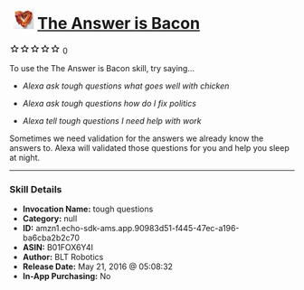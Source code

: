 # &nbsp;<img src="skill_icon" alt="The Answer is Bacon icon" width="36"> [The Answer is Bacon](http://alexa.amazon.com/#skills/amzn1.echo-sdk-ams.app.90983d51-f445-47ec-a196-ba6cba2b2c70)
![0 stars](../../images/ic_star_border_black_18dp_1x.png)![0 stars](../../images/ic_star_border_black_18dp_1x.png)![0 stars](../../images/ic_star_border_black_18dp_1x.png)![0 stars](../../images/ic_star_border_black_18dp_1x.png)![0 stars](../../images/ic_star_border_black_18dp_1x.png) 0

To use the The Answer is Bacon skill, try saying...

* *Alexa ask tough questions what goes well with chicken*

* *Alexa ask tough questions how do I fix politics*

* *Alexa tell tough questions I need help with work*

Sometimes we need validation for the answers we already know the answers to. Alexa will validated those questions for you and help you sleep at night.

***

### Skill Details

* **Invocation Name:** tough questions
* **Category:** null
* **ID:** amzn1.echo-sdk-ams.app.90983d51-f445-47ec-a196-ba6cba2b2c70
* **ASIN:** B01FOX6Y4I
* **Author:** BLT Robotics
* **Release Date:** May 21, 2016 @ 05:08:32
* **In-App Purchasing:** No
